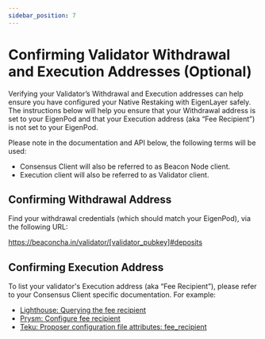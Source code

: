 ```yaml
---
sidebar_position: 7
---
```


# Confirming Validator Withdrawal and Execution Addresses (Optional)

Verifying your Validator’s Withdrawal and Execution addresses can help ensure you have configured your Native Restaking with EigenLayer safely. The instructions below will help you ensure that your Withdrawal address is set to your EigenPod and that your Execution address (aka “Fee Recipient”) is not set to your EigenPod.


Please note in the documentation and API below, the following terms will be used:
- Consensus Client will also be referred to as Beacon Node client.
- Execution client will also be referred to as Validator client.


## Confirming Withdrawal Address

Find your withdrawal credentials (which should match your EigenPod), via the following URL:

https://beaconcha.in/validator/[validator_pubkey]#deposits

## Confirming Execution Address

To list your validator's Execution address (aka “Fee Recipient”), please refer to your Consensus Client specific documentation. For example:
- [Lighthouse: Querying the fee recipient](https://lighthouse-book.sigmaprime.io/suggested-fee-recipient.html#querying-the-fee-recipient)
- [Prysm: Configure fee recipient](https://docs.prylabs.network/docs/execution-node/fee-recipient#configure-fee-recipient)
- [Teku: Proposer configuration file attributes: fee_recipient](https://docs.teku.consensys.io/how-to/configure/use-proposer-config-file)






